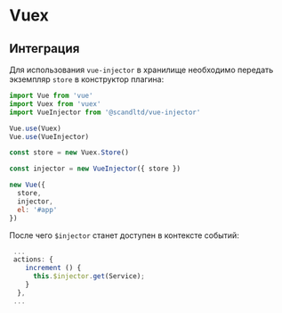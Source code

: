 # Vuex

## Интеграция

Для использования `vue-injector` в хранилище необходимо передать экземпляр `store` в конструктор плагина:

```js
import Vue from 'vue'
import Vuex from 'vuex'
import VueInjector from '@scandltd/vue-injector'

Vue.use(Vuex)
Vue.use(VueInjector)

const store = new Vuex.Store()

const injector = new VueInjector({ store })

new Vue({
  store,
  injector,
  el: '#app'
})
```

После чего `$injector` станет доступен в контексте событий:

```js
 ...
 actions: {
    increment () {
      this.$injector.get(Service);
    }
  },
 ...
```